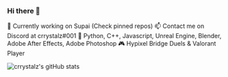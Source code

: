 ### Hi there 👋
🔭 Currently working on Supai (Check pinned repos)
📫 Contact me on Discord at crrystalz#001
💼 Python, C++, Javascript, Unreal Engine, Blender, Adobe After Effects, Adobe Photoshop
🎮 Hypixel Bridge Duels & Valorant Player

![crrystalz's gitHub stats](https://github-readme-stats.vercel.app/api?username=crrystalz&show_icons=true&theme=radical)
